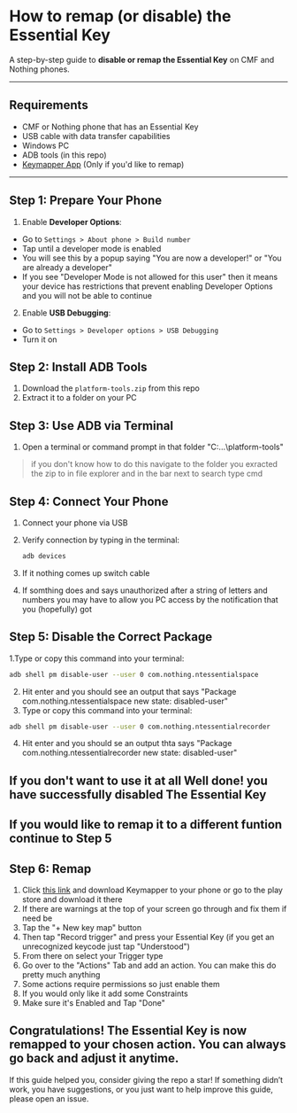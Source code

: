 # How to remap (or disable) the Essential Key

A step-by-step guide to **disable or remap the Essential Key** on CMF and Nothing phones.

---

## Requirements

- CMF or Nothing phone that has an Essential Key 
- USB cable with data transfer capabilities
- Windows PC
- ADB tools (in this repo)
- [Keymapper App](https://play.google.com/store/search?q=Keymapper&c=apps&utm_source=emea_Med) (Only if you'd like to remap)

---

## Step 1: Prepare Your Phone

1. Enable **Developer Options**:  
 - Go to `Settings > About phone > Build number`  
 - Tap until a developer mode is enabled
 - You will see this by a popup saying "You are now a developer!" or "You are already a developer"
 - If you see "Developer Mode is not allowed for this user" then it means your device has restrictions that prevent enabling Developer Options and you will not be able to continue

2. Enable **USB Debugging**:  
 - Go to `Settings > Developer options > USB Debugging`  
 - Turn it on  


## Step 2: Install ADB Tools

1. Download the `platform-tools.zip` from this repo  
2. Extract it to a folder on your PC

## Step 3: Use ADB via Terminal

1. Open a terminal or command prompt in that folder  "C:\...\platform-tools"
> if you don't know how to do this navigate to the folder you exracted the zip to in file explorer and in the bar next to search type cmd

## Step 4: Connect Your Phone

1. Connect your phone via USB  
2. Verify connection by typing in the terminal:  
   ```bash
   adb devices
   ```
   
3. If it nothing comes up switch cable
4. If somthing does and says unauthorized after a string of letters and numbers you may have to allow you PC access by the notification that you (hopefully) got

## Step 5: Disable the Correct Package
1.Type or copy this command into your terminal:
```bash
adb shell pm disable-user --user 0 com.nothing.ntessentialspace
```

2. Hit enter and you should see an output that says "Package com.nothing.ntessentialspace new state: disabled-user"
3. Type or copy this command into your terminal:
```bash
adb shell pm disable-user --user 0 com.nothing.ntessentialrecorder
```

4. Hit enter and you should se an output thta says "Package com.nothing.ntessentialrecorder new state: disabled-user"

## If you don't want to use it at all Well done! you have successfully disabled The Essential Key

## If you would like to remap it to a different funtion continue to Step 5

## Step 6: Remap
1. Click [this link](https://play.google.com/store/search?q=Keymapper&c=apps&utm_source=emea_Med) and download Keymapper to your phone or go to the play store and download it there
2. If there are warnings at the top of your screen go through and fix them if need be
3. Tap the "+ New key map" button
4. Then tap "Record trigger" and press your Essential Key (if you get an unrecognized keycode just tap "Understood")
5. From there on select your Trigger type
6. Go over to the "Actions" Tab and add an action. You can make this do pretty much anything
7. Some actions require permissions so just enable them
8. If you would only like it add some Constraints
9. Make sure it's Enabled and Tap "Done"

## Congratulations! The Essential Key is now remapped to your chosen action. You can always go back and adjust it anytime.

If this guide helped you, consider giving the repo a star!
If something didn’t work, you have suggestions, or you just want to help improve this guide, please open an issue.
